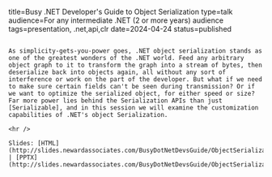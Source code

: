 title=Busy .NET Developer's Guide to Object Serialization
type=talk
audience=For any intermediate .NET (2 or more years) audience
tags=presentation, .net,api,clr
date=2024-04-24
status=published
~~~~~~

As simplicity-gets-you-power goes, .NET object serialization stands as one of the greatest wonders of the .NET world. Feed any arbitrary object graph to it to transform the graph into a stream of bytes, then deserialize back into objects again, all without any sort of interference or work on the part of the developer. But what if we need to make sure certain fields can't be seen during transmission? Or if we want to optimize the serialized object, for either speed or size? Far more power lies behind the Serialization APIs than just [Serializable], and in this session we will examine the customization capabilities of .NET's object Serialization.
    
<hr />

Slides: [HTML](http://slides.newardassociates.com/BusyDotNetDevsGuide/ObjectSerialization.html) | [PPTX](http://slides.newardassociates.com/BusyDotNetDevsGuide/ObjectSerialization.pptx)
